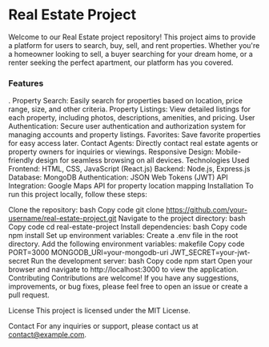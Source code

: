 <h1>Real Estate Project </h1>
<p>Welcome to our Real Estate project repository! This project aims to provide a platform for users to search, buy, sell, and rent properties. Whether you're a homeowner looking to sell, a buyer searching for your dream home, or a renter seeking the perfect apartment, our platform has you covered.</p>

<h3>Features</h3>
 . Property Search: Easily search for properties based on location, price range, size, and other criteria.
Property Listings: View detailed listings for each property, including photos, descriptions, amenities, and pricing.
User Authentication: Secure user authentication and authorization system for managing accounts and property listings.
Favorites: Save favorite properties for easy access later.
Contact Agents: Directly contact real estate agents or property owners for inquiries or viewings.
Responsive Design: Mobile-friendly design for seamless browsing on all devices.
Technologies Used
Frontend: HTML, CSS, JavaScript (React.js)
Backend: Node.js, Express.js
Database: MongoDB
Authentication: JSON Web Tokens (JWT)
API Integration: Google Maps API for property location mapping
Installation
To run this project locally, follow these steps:

Clone the repository:
bash
Copy code
git clone https://github.com/your-username/real-estate-project.git
Navigate to the project directory:
bash
Copy code
cd real-estate-project
Install dependencies:
bash
Copy code
npm install
Set up environment variables:
Create a .env file in the root directory.
Add the following environment variables:
makefile
Copy code
PORT=3000
MONGODB_URI=your-mongodb-uri
JWT_SECRET=your-jwt-secret
Run the development server:
bash
Copy code
npm start
Open your browser and navigate to http://localhost:3000 to view the application.
Contributing
Contributions are welcome! If you have any suggestions, improvements, or bug fixes, please feel free to open an issue or create a pull request.

License
This project is licensed under the MIT License.

Contact
For any inquiries or support, please contact us at contact@example.com.

